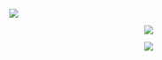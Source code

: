 ![](https://readme-typing-svg.demolab.com?font=Fira+Code&pause=250&color=E0E0E0&center=true&vCenter=true&random=true&width=480&lines=Entry-Level+Frontend+Engineer)

<p align="center"><img src="https://skillicons.dev/icons?i=tailwind,ts,react" />

<p align="center"><img src="https://skillicons.dev/icons?i=astro,nextjs" />

<br />
<br />
